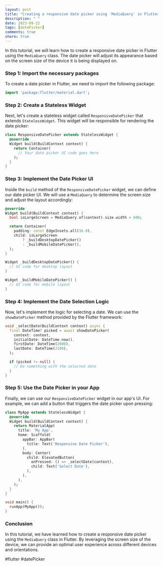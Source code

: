 ```yaml
---
layout: post
title: "Creating a responsive date picker using `MediaQuery` in Flutter"
description: " "
date: 2023-09-22
tags: [datePicker]
comments: true
share: true
---
```


In this tutorial, we will learn how to create a responsive date picker in Flutter using the `MediaQuery` class. The date picker will adjust its appearance based on the screen size of the device it is being displayed on.

### Step 1: Import the necessary packages

To create a date picker in Flutter, we need to import the following package:

```dart
import 'package:flutter/material.dart';
```

### Step 2: Create a Stateless Widget

Next, let's create a stateless widget called `ResponsiveDatePicker` that extends `StatelessWidget`. This widget will be responsible for rendering the date picker:

```dart
class ResponsiveDatePicker extends StatelessWidget {
  @override
  Widget build(BuildContext context) {
    return Container(
      // Your date picker UI code goes here
    );
  }
}
```

### Step 3: Implement the Date Picker UI

Inside the `build` method of the `ResponsiveDatePicker` widget, we can define our date picker UI. We will use a `MediaQuery` to determine the screen size and adjust the layout accordingly:

```dart
@override
Widget build(BuildContext context) {
  bool isLargeScreen = MediaQuery.of(context).size.width > 600;

  return Container(
    padding: const EdgeInsets.all(16.0),
    child: isLargeScreen
        ? _buildDesktopDatePicker()
        : _buildMobileDatePicker(),
  );
}

Widget _buildDesktopDatePicker() {
  // UI code for desktop layout
}

Widget _buildMobileDatePicker() {
  // UI code for mobile layout
}
```

### Step 4: Implement the Date Selection Logic

Now, let's implement the logic for selecting a date. We can use the `showDatePicker` method provided by the Flutter framework:

```dart
void _selectDate(BuildContext context) async {
  final DateTime? picked = await showDatePicker(
    context: context,
    initialDate: DateTime.now(),
    firstDate: DateTime(2000),
    lastDate: DateTime(2100),
  );

  if (picked != null) {
    // Do something with the selected date
  }
}
```

### Step 5: Use the Date Picker in your App

Finally, we can use our `ResponsiveDatePicker` widget in our app's UI. For example, we can add a button that triggers the date picker upon pressing:

```dart
class MyApp extends StatelessWidget {
  @override
  Widget build(BuildContext context) {
    return MaterialApp(
      title: 'My App',
      home: Scaffold(
        appBar: AppBar(
          title: Text('Responsive Date Picker'),
        ),
        body: Center(
          child: ElevatedButton(
            onPressed: () => _selectDate(context),
            child: Text('Select Date'),
          ),
        ),
      ),
    );
  }
}

void main() {
  runApp(MyApp());
}
```

### Conclusion

In this tutorial, we have learned how to create a responsive date picker using the `MediaQuery` class in Flutter. By leveraging the screen size of the device, we can provide an optimal user experience across different devices and orientations.

#flutter #datePicker